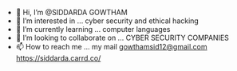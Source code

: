 - 👋 Hi, I’m @SIDDARDA GOWTHAM
- 👀 I’m interested in ... cyber security and ethical hacking
- 🌱 I’m currently learning ... computer languages
- 💞️ I’m looking to collaborate on ... CYBER SECURITY COMPANIES
- 📫 How to reach me ... my mail gowthamsid12@gmail.com
https://siddarda.carrd.co/
<!---
SIDDARADA/SIDDARADA is a ✨ special ✨ repository because its `README.md` (this file) appears on your GitHub profile.
You can click the Preview link to take a look at your changes.
--->
